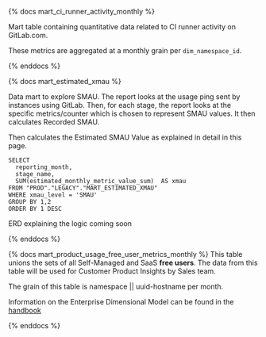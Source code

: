 {% docs mart_ci_runner_activity_monthly %}

Mart table containing quantitative data related to CI runner activity on GitLab.com.

These metrics are aggregated at a monthly grain per `dim_namespace_id`.

{% enddocs %}

{% docs mart_estimated_xmau %}

Data mart to explore SMAU. The report looks at the usage ping sent by instances using GitLab. Then, for each stage, the report looks at the specific metrics/counter which is chosen to represent SMAU values. It then calculates Recorded SMAU.

Then calculates the Estimated SMAU Value as explained in detail in this page.

```
SELECT
  reporting_month,
  stage_name,
  SUM(estimated_monthly_metric_value_sum)  AS xmau
FROM "PROD"."LEGACY"."MART_ESTIMATED_XMAU"
WHERE xmau_level = 'SMAU'
GROUP BY 1,2
ORDER BY 1 DESC
```

ERD explaining the logic coming soon

{% enddocs %}

{% docs mart_product_usage_free_user_metrics_monthly %}
This table unions the sets of all Self-Managed and SaaS **free users**. The data from this table will be used for  Customer Product Insights by Sales team.

The grain of this table is namespace || uuid-hostname per month.

Information on the Enterprise Dimensional Model can be found in the [handbook](https://about.gitlab.com/handbook/business-ops/data-team/platform/edw/)

{% enddocs %}
